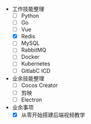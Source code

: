 - 工作技能整理
    - [ ] Python
    - [ ] Go
    - [ ] Vue
    - [x] Redis
    - [ ] MySQL
    - [ ] RabbitMQ
    - [ ] Docker
    - [ ] Kubernetes
    - [ ] GitlabC ICD
- 业余技能整理
    - [ ] Cocos Creator
    - [ ] 剪映
    - [ ] Electron
- 业余事项
    - [x] 从零开始搭建后端视频教学
